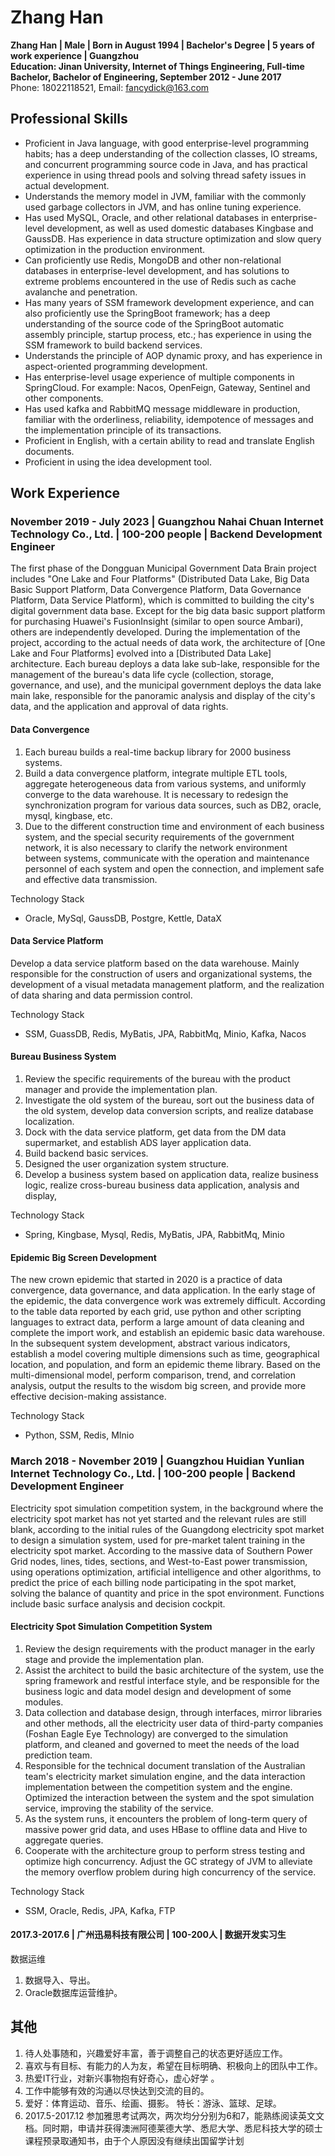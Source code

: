 
# Zhang Han

**Zhang Han | Male | Born in August 1994 | Bachelor's Degree | 5 years of work experience | Guangzhou**  
**Education: Jinan University, Internet of Things Engineering, Full-time Bachelor, Bachelor of Engineering, September 2012 - June 2017**  
Phone: 18022118521, Email: [fancydick@163.com](fancydick@163.com)  

## Professional Skills  

- Proficient in Java language, with good enterprise-level programming habits; has a deep understanding of the collection classes, IO streams, and concurrent programming source code in Java, and has practical experience in using thread pools and solving thread safety issues in actual development.
- Understands the memory model in JVM, familiar with the commonly used garbage collectors in JVM, and has online tuning experience.
- Has used MySQL, Oracle, and other relational databases in enterprise-level development, as well as used domestic databases Kingbase and GaussDB. Has experience in data structure optimization and slow query optimization in the production environment.
- Can proficiently use Redis, MongoDB and other non-relational databases in enterprise-level development, and has solutions to extreme problems encountered in the use of Redis such as cache avalanche and penetration.
- Has many years of SSM framework development experience, and can also proficiently use the SpringBoot framework; has a deep understanding of the source code of the SpringBoot automatic assembly principle, startup process, etc.; has experience in using the SSM framework to build backend services.
- Understands the principle of AOP dynamic proxy, and has experience in aspect-oriented programming development.
- Has enterprise-level usage experience of multiple components in SpringCloud. For example: Nacos, OpenFeign, Gateway, Sentinel and other components.
- Has used kafka and RabbitMQ message middleware in production, familiar with the orderliness, reliability, idempotence of messages and the implementation principle of its transactions.
- Proficient in English, with a certain ability to read and translate English documents.
- Proficient in using the idea development tool.

## Work Experience

### November 2019 - July 2023 | Guangzhou Nahai Chuan Internet Technology Co., Ltd. | 100-200 people | Backend Development Engineer

The first phase of the Dongguan Municipal Government Data Brain project includes "One Lake and Four Platforms" (Distributed Data Lake, Big Data Basic Support Platform, Data Convergence Platform, Data Governance Platform, Data Service Platform), which is committed to building the city's digital government data base. Except for the big data basic support platform for purchasing Huawei's FusionInsight (similar to open source Ambari), others are independently developed.
During the implementation of the project, according to the actual needs of data work, the architecture of [One Lake and Four Platforms] evolved into a [Distributed Data Lake] architecture. Each bureau deploys a data lake sub-lake, responsible for the management of the bureau's data life cycle (collection, storage, governance, and use), and the municipal government deploys the data lake main lake, responsible for the panoramic analysis and display of the city's data, and the application and approval of data rights.

#### Data Convergence

1. Each bureau builds a real-time backup library for 2000 business systems.
2. Build a data convergence platform, integrate multiple ETL tools, aggregate heterogeneous data from various systems, and uniformly converge to the data warehouse. It is necessary to redesign the synchronization program for various data sources, such as DB2, oracle, mysql, kingbase, etc.
3. Due to the different construction time and environment of each business system, and the special security requirements of the government network, it is also necessary to clarify the network environment between systems, communicate with the operation and maintenance personnel of each system and open the connection, and implement safe and effective data transmission.

Technology Stack
- Oracle, MySql, GaussDB, Postgre, Kettle, DataX

#### Data Service Platform

Develop a data service platform based on the data warehouse. Mainly responsible for the construction of users and organizational systems, the development of a visual metadata management platform, and the realization of data sharing and data permission control.

Technology Stack
- SSM, GuassDB, Redis, MyBatis, JPA, RabbitMq, Minio, Kafka, Nacos

#### Bureau Business System

1. Review the specific requirements of the bureau with the product manager and provide the implementation plan.
2. Investigate the old system of the bureau, sort out the business data of the old system, develop data conversion scripts, and realize database localization.
3. Dock with the data service platform, get data from the DM data supermarket, and establish ADS layer application data.
4. Build backend basic services.
5. Designed the user organization system structure.
6. Develop a business system based on application data, realize business logic, realize cross-bureau business data application, analysis and display,

Technology Stack
- Spring, Kingbase, Mysql, Redis, MyBatis, JPA, RabbitMq, Minio

#### Epidemic Big Screen Development

The new crown epidemic that started in 2020 is a practice of data convergence, data governance, and data application. In the early stage of the epidemic, the data convergence work was extremely difficult. According to the table data reported by each grid, use python and other scripting languages to extract data, perform a large amount of data cleaning and complete the import work, and establish an epidemic basic data warehouse. In the subsequent system development, abstract various indicators, establish a model covering multiple dimensions such as time, geographical location, and population, and form an epidemic theme library. Based on the multi-dimensional model, perform comparison, trend, and correlation analysis, output the results to the wisdom big screen, and provide more effective decision-making assistance.

Technology Stack
- Python, SSM, Redis, MInio

### March 2018 - November 2019 | Guangzhou Huidian Yunlian Internet Technology Co., Ltd. | 100-200 people | Backend Development Engineer

Electricity spot simulation competition system, in the background where the electricity spot market has not yet started and the relevant rules are still blank, according to the initial rules of the Guangdong electricity spot market to design a simulation system, used for pre-market talent training in the electricity spot market.
According to the massive data of Southern Power Grid nodes, lines, tides, sections, and West-to-East power transmission, using operations optimization, artificial intelligence and other algorithms, to predict the price of each billing node participating in the spot market, solving the balance of quantity and price in the spot environment. Functions include basic surface analysis and decision cockpit.

#### Electricity Spot Simulation Competition System

1. Review the design requirements with the product manager in the early stage and provide the implementation plan.
2. Assist the architect to build the basic architecture of the system, use the spring framework and restful interface style, and be responsible for the business logic and data model design and development of some modules.
3. Data collection and database design, through interfaces, mirror libraries and other methods, all the electricity user data of third-party companies (Foshan Eagle Eye Technology) are converged to the simulation platform, and cleaned and governed to meet the needs of the load prediction team.
4. Responsible for the technical document translation of the Australian team's electricity market simulation engine, and the data interaction implementation between the competition system and the engine. Optimized the interaction between the system and the spot simulation service, improving the stability of the service.
5. As the system runs, it encounters the problem of long-term query of massive power grid data, and uses HBase to offline data and Hive to aggregate queries.
1. Cooperate with the architecture group to perform stress testing and optimize high concurrency. Adjust the GC strategy of JVM to alleviate the memory overflow problem during high concurrency of the service.

Technology Stack
- SSM, Oracle, Redis, JPA, Kafka, FTP

#### 2017.3-2017.6 | 广州迅易科技有限公司 | 100-200人 | 数据开发实习生

数据运维

1. 数据导入、导出。
2. Oracle数据库运营维护。

## 其他

1. 待人处事随和，兴趣爱好丰富，善于调整自己的状态更好适应工作。
1. 喜欢与有目标、有能力的人为友，希望在目标明确、积极向上的团队中工作。
1. 热爱IT行业，对新兴事物抱有好奇心，虚心好学 。
1. 工作中能够有效的沟通以尽快达到交流的目的。
1. 爱好：体育运动、音乐、绘画、摄影。
特长：游泳、篮球、足球。
1. 2017.5-2017.12 参加雅思考试两次，两次均分分别为6和7，能熟练阅读英文文档。同时期，申请并获得澳洲阿德莱德大学、悉尼大学、悉尼科技大学的硕士课程预录取通知书，由于个人原因没有继续出国留学计划
